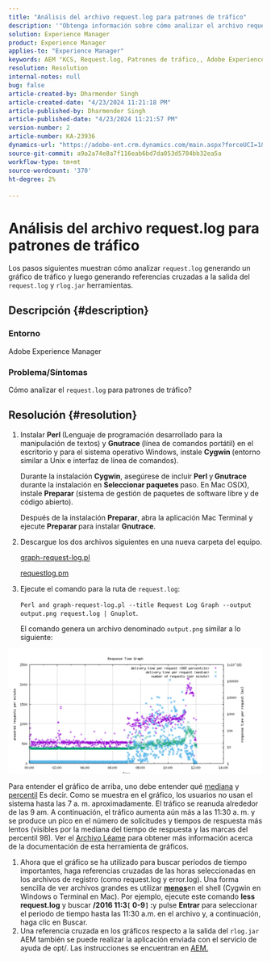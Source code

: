 ```yaml
---
title: "Análisis del archivo request.log para patrones de tráfico"
description: '"Obtenga información sobre cómo analizar el archivo request.log para detectar patrones de tráfico en Adobe Experience Manager".'
solution: Experience Manager
product: Experience Manager
applies-to: "Experience Manager"
keywords: AEM "KCS, Request.log, Patrones de tráfico,, Adobe Experience Manager, Solicitar gráfico de registro"
resolution: Resolution
internal-notes: null
bug: false
article-created-by: Dharmender Singh
article-created-date: "4/23/2024 11:21:18 PM"
article-published-by: Dharmender Singh
article-published-date: "4/23/2024 11:21:57 PM"
version-number: 2
article-number: KA-23936
dynamics-url: "https://adobe-ent.crm.dynamics.com/main.aspx?forceUCI=1&pagetype=entityrecord&etn=knowledgearticle&id=c8bcc82f-c801-ef11-a1fd-6045bd026dc7"
source-git-commit: a9a2a74e8a7f116eab6bd7da053d5704bb32ea5a
workflow-type: tm+mt
source-wordcount: '370'
ht-degree: 2%

---
```


# Análisis del archivo request.log para patrones de tráfico


Los pasos siguientes muestran cómo analizar `request.log` generando un gráfico de tráfico y luego generando referencias cruzadas a la salida del `request.log` y `rlog.jar` herramientas.

## Descripción {#description}


### <b>Entorno</b>

Adobe Experience Manager



### <b>Problema/Síntomas</b>

Cómo analizar el `request.log` para patrones de tráfico?


## Resolución {#resolution}


1. Instalar <b>Perl </b>(Lenguaje de programación desarrollado para la manipulación de textos) y <b>Gnutrace </b>(línea de comandos portátil) en el escritorio y para el sistema operativo Windows, instale <b>Cygwin </b>(entorno similar a Unix e interfaz de línea de comandos).

   Durante la instalación <b>Cygwin</b>, asegúrese de incluir <b>Perl </b>y<b> Gnutrace</b> durante la instalación en <b>Seleccionar paquetes </b>paso. En Mac OS(X), instale <b>Preparar </b>(sistema de gestión de paquetes de software libre y de código abierto).


   Después de la instalación <b>Preparar</b>, abra la aplicación Mac Terminal y ejecute <b>Preparar </b>para instalar <b>Gnutrace</b>.
2. Descargue los dos archivos siguientes en una nueva carpeta del equipo.

   [graph-request-log.pl](https://raw.githubusercontent.com/joerghoh/cq5-utils/master/scripts/request.log/graph-request-log.pl)

   [requestlog.pm](https://raw.githubusercontent.com/joerghoh/cq5-utils/master/scripts/request.log/requestlog.pm)
3. Ejecute el comando para la ruta de `request.log`: <b> </b>


   `Perl and graph-request-log.pl --title Request Log Graph --output output.png request.log | Gnuplot`.


   El comando genera un archivo denominado `output.png` similar a lo siguiente:


![](assets/23a59622-99e7-ee11-904d-6045bd006b3d.png)

Para entender el gráfico de arriba, uno debe entender qué [mediana](https://www.mathsisfun.com/definitions/median.html) y [percentil](https://www.mathsisfun.com/data/percentiles.html) Es decir. Como se muestra en el gráfico, los usuarios no usan el sistema hasta las 7 a. m. aproximadamente. El tráfico se reanuda alrededor de las 9 am. A continuación, el tráfico aumenta aún más a las 11:30 a. m. y se produce un pico en el número de solicitudes y tiempos de respuesta más lentos (visibles por la mediana del tiempo de respuesta y las marcas del percentil 98). Ver el [Archivo Léame](https://github.com/joerghoh/cq5-utils/tree/master/scripts/request.log) para obtener más información acerca de la documentación de esta herramienta de gráficos.

1. Ahora que el gráfico se ha utilizado para buscar períodos de tiempo importantes, haga referencias cruzadas de las horas seleccionadas en los archivos de registro (como request.log y error.log). Una forma sencilla de ver archivos grandes es utilizar <b>[menos](https://en.wikipedia.org/wiki/Less_%28Unix%29)</b>en el shell (Cygwin en Windows o Terminal en Mac). Por ejemplo, ejecute este comando <b>less request.log</b> y buscar <b>/2016 11:3`[` 0-9`]` :</b>y pulse <b>Entrar</b> para seleccionar el periodo de tiempo hasta las 11:30 a.m. en el archivo y, a continuación, haga clic en Buscar.<br>
2. Una referencia cruzada en los gráficos respecto a la salida del `rlog.jar` AEM también se puede realizar la aplicación enviada con el servicio de ayuda de opt/. Las instrucciones se encuentran en [AEM.](https://experienceleague.adobe.com/es/docs/experience-manager-release-information/aem-release-updates/previous-updates/aem-previous-versions)

